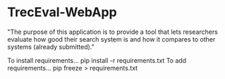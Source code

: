 # TrecEval-WebApp
"The purpose of this application is to provide a tool that lets researchers evaluate how good their search system is and how it compares to other systems (already submitted)."


To install requirements… pip install -r requirements.txt
To add requirements… pip freeze > requirements.txt